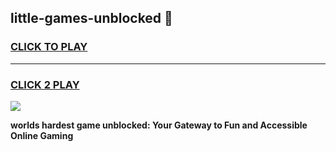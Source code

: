 
## little-games-unblocked 👋
<h3>
<a href="https://premium.freeplayer.one?title=little-games-unblocked&ref=14F">CLICK TO PLAY</a></h3>
<hr>

<h3>
<a href="https://premium.freeplayer.one?title=little-games-unblocked&ref=14F">CLICK 2 PLAY</a>
  
</h3>

<a href="https://premium.freeplayer.one?title=little-games-unblocked&ref=12F/"><img src="https://clearcache.store/games.png"></a>


**worlds hardest game unblocked: Your Gateway to Fun and Accessible Online Gaming**

